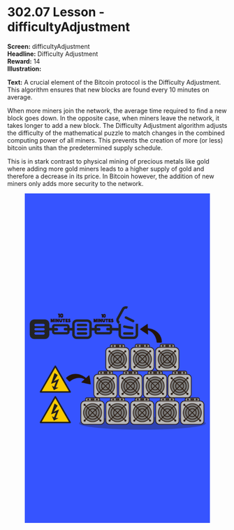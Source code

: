 # 302.07 Lesson - difficultyAdjustment

**Screen:** difficultyAdjustment\
**Headline:** Difficulty Adjustment\
**Reward:** 14\
**Illustration:**

**Text:** A crucial element of the Bitcoin protocol is the Difficulty Adjustment. This algorithm ensures that new blocks are found every 10 minutes on average.&#x20;

When more miners join the network, the average time required to find a new block goes down. In the opposite case, when miners leave the network, it takes longer to add a new block. The Difficulty Adjustment algorithm adjusts the difficulty of the mathematical puzzle to match changes in the combined computing power of all miners. This prevents the creation of more (or less) bitcoin units than the predetermined supply schedule.&#x20;

This is in stark contrast to physical mining of precious metals like gold where adding more gold miners leads to a higher supply of gold and therefore a decrease in its price. In Bitcoin however, the addition of new miners only adds more security to the network.

<figure><img src="../.gitbook/assets/302-07.png" alt=""><figcaption></figcaption></figure>

